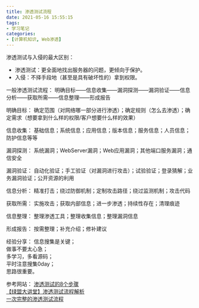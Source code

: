 ```yaml
---
title: 渗透测试流程
date: 2021-05-16 15:55:15
tags:
- 学习笔记
categories:
- [计算机知识, Web渗透]
---
```


渗透测试与入侵的最大区别：  

  - 渗透测试：更全面地找出服务器的问题，更倾向于保护。  
  - 入侵：不择手段地（甚至是具有破坏性的）拿到权限。  

一般渗透测试流程：
明确目标——信息收集——漏洞探测——漏洞验证——信息分析——获取所需——信息整理——形成报告

明确目标：
  确定范围（对网络哪一部分进行渗透）；确定规则（怎么去渗透）；确定需求（想要拿到什么样的权限/客户想要什么样的效果）

信息收集：
  基础信息；系统信息；应用信息；版本信息；服务信息；人员信息；防护信息等等

漏洞探测：
  系统漏洞；WebServer漏洞；Web应用漏洞；其他端口服务漏洞；通信安全

漏洞验证：
  自动化验证；手工验证（对漏洞进行攻击）；试验验证；登录猜解；业务漏洞验证；公开资源的利用

信息分析：
  精准打击；绕过防御机制；定制攻击路径；绕过监测机制；攻击代码

获取所需：
  实施攻击；获取内部信息；进一步渗透；持续性存在；清理痕迹

信息整理：
  整理渗透工具；整理收集信息；整理漏洞信息

形成报告：
  按需整理；补充介绍；修补建议

经验分享：
信息搜集是关键；  
做事不要太心急；  
多学习，多看源码；  
平时注意搜集0day；  
思路很重要。  

参考网站：
[渗透测试的8个步骤](https://www.freebuf.com/column/196291.html)  
[【绿盟大讲堂】渗透测试流程解析](http://blog.nsfocus.net/penetration-test-class/)  
[一次完整的渗透测试流程](https://blog.csdn.net/qq_36119192/article/details/84674109)  
